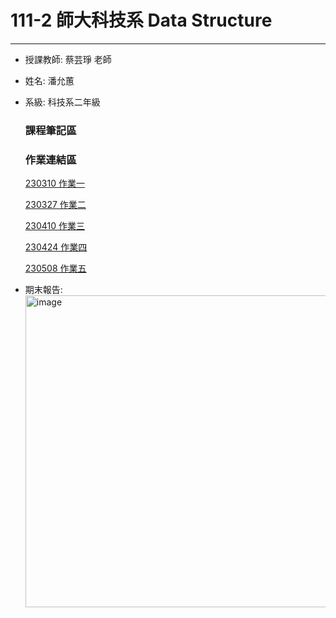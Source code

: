 # 111-2 師大科技系 Data Structure
---
  * 授課教師: 蔡芸琤 老師
  * 姓名: 潘允蕙
  * 系級: 科技系二年級
      ### 課程筆記區
      ### 作業連結區
       [230310 作業一](https://youtu.be/D1S4DjNQAMI)
       
       [230327 作業二](https://youtu.be/ZJXO3cm8vLg)
       
       [230410 作業三](https://youtu.be/GWwuRbQH23M)
       
       [230424 作業四](https://youtu.be/VqA23OJH000)
       
       [230508 作業五](https://youtu.be/bY0PslNCEJk)
  * 期末報告:
              <img width="499" alt="image" src="https://github.com/PYH1107/DS/assets/93831321/19fe5ff8-58ee-4a0c-b50b-ab3729e7ae0e">
